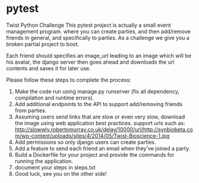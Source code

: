 # pytest
Twist Python Challenge
This pytest project is actually a small event management program. where you can create parties, and then add/remove friends in general, and specifically to parties. As a challenge we give you a broken partial project to boot.

Each friend should specifies an image_url leading to an image which will be his avatar, the django server then goes ahead and downloads the url contents and saves it for later use.

Please follow these steps to complete the process:
1. Make the code run using manage.py runserver (fix all dependency, compilation and runtime errors).
2. Add additional endpoints to the API to support add/removing friends from parties.
3. Assuming users send links that are slow or even very slow, download the image using web application best
   practices. support urls such as:
   http://slowwly.robertomurray.co.uk/delay/10000/url/http://synbiobeta.com/wp-content/uploads/sites/4/2014/05/Twist-Bioscience-1.jpg
4. Add permissions so only django users can create parties.
5. Add a feature to send each friend an email when they've joined a party.
6. Build a Dockerfile for your project and provide the commands for running the application.
7. document your steps in steps.txt
8. Good luck, see you on the other side!
